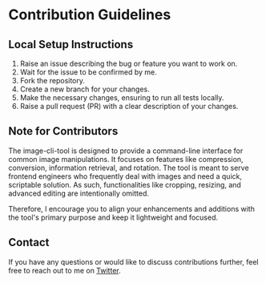 # Contribution Guidelines

## Local Setup Instructions

1. Raise an issue describing the bug or feature you want to work on.
2. Wait for the issue to be confirmed by me.
3. Fork the repository.
4. Create a new branch for your changes.
5. Make the necessary changes, ensuring to run all tests locally.
6. Raise a pull request (PR) with a clear description of your changes.

## Note for Contributors

The image-cli-tool is designed to provide a command-line interface for common image manipulations. It focuses on features like compression, conversion, information retrieval, and rotation. The tool is meant to serve frontend engineers who frequently deal with images and need a quick, scriptable solution. As such, functionalities like cropping, resizing, and advanced editing are intentionally omitted.

Therefore, I encourage you to align your enhancements and additions with the tool's primary purpose and keep it lightweight and focused.

## Contact

If you have any questions or would like to discuss contributions further, feel free to reach out to me on [Twitter](https://twitter.com/SNishaYo).
